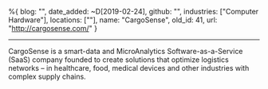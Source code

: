 %{
  blog: "",
  date_added: ~D[2019-02-24],
  github: "",
  industries: ["Computer Hardware"],
  locations: [""],
  name: "CargoSense",
  old_id: 41,
  url: "http://cargosense.com/"
}

---

CargoSense is a smart-data and MicroAnalytics Software-as-a-Service (SaaS) company founded to create solutions that optimize logistics networks – in healthcare, food, medical devices and other industries with complex supply chains.
